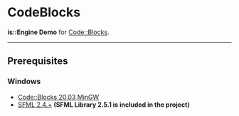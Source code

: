 # CodeBlocks
**is::Engine Demo** for [Code::Blocks](http://www.codeblocks.org/).

---

## Prerequisites

### Windows
* [Code::Blocks 20.03 MinGW](https://sourceforge.net/projects/codeblocks/files/Binaries/20.03/Windows/codeblocks-20.03mingw-setup.exe/download)
* [SFML 2.4.+](https://www.sfml-dev.org/download.php) **(SFML Library 2.5.1 is included in the project)**